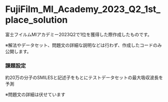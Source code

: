 # FujiFilm_MI_Academy_2023_Q2_1st_place_solution
富士フイルムMIアカデミー2023Q2で1位を獲得した際作成したものです。

※解法やデータセット、問題文の詳細な説明などは行わず、作成したコードのみ公開します。

### 課題設定

約20万の分子のSMILESと記述子をもとにテストデータセットの最大吸収波長を予測

※問題文の詳細は伏せています

